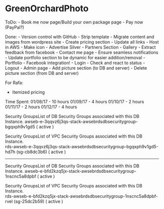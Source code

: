 # GreenOrchardPhoto

ToDo:
	- Book me now page/Build your own package page
	- Pay now (PayPal?)

Done:
	- Version control with GitHub
	- Strip template
	- Migrate content and images from wordpress site
	- Create pricing section
	- Update all links
	- Host in AWS
	- Make icon
	- Advertise Silver
	- Partners Section
	- Gallery
	- Extract feedback from facebook
	- Contact me page
		- Ensure seamless notifications
	- Update portfolio section to be dynamic for easier addition/removal
	- Portfolio
	- Facebook integration!
		- Login
		- Check and react to status
		- Logout
	- Admin page
		- Add picture section (to DB and server)
		- Delete picture section (from DB and server)

For Rafa:
- Itemized pricing


Time Spent:
	01/08/17 -  10 hours
	01/09/17 -   4 hours
	01/10/17 -   2 hours
	01/11/17 - 	 2 hours
	01/12/17 - 	 4 hours





Security GroupsList of DB Security Groups associated with this DB Instance.	
awseb-e-3qqvz6j3qs-stack-awsebrdsdbsecuritygroup-bgqxph9v1gd5 ( active )

Security GroupsList of VPC Security Groups associated with this DB Instance.	
rds-awseb-e-3qqvz6j3qs-stack-awsebrdsdbsecuritygroup-bgqxph9v1gd5-hd7h (sg-cb8dc3b6)
 ( active )

----------------

Security GroupsList of DB Security Groups associated with this DB Instance.	
awseb-e-bfd2kzq5jx-stack-awsebrdsdbsecuritygroup-1nscnc5a8dpbf ( active )

Security GroupsList of VPC Security Groups associated with this DB Instance.	
rds-awseb-e-bfd2kzq5jx-stack-awsebrdsdbsecuritygroup-1nscnc5a8dpbf-rvel (sg-25dc2b59)
 ( active )











